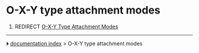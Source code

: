 # O-X-Y type attachment modes
1.  REDIRECT [O-X-Y Type Attachment Modes](O-X-Y_Type_Attachment_Modes.md)



---
⏵ [documentation index](../README.md) > O-X-Y type attachment modes
